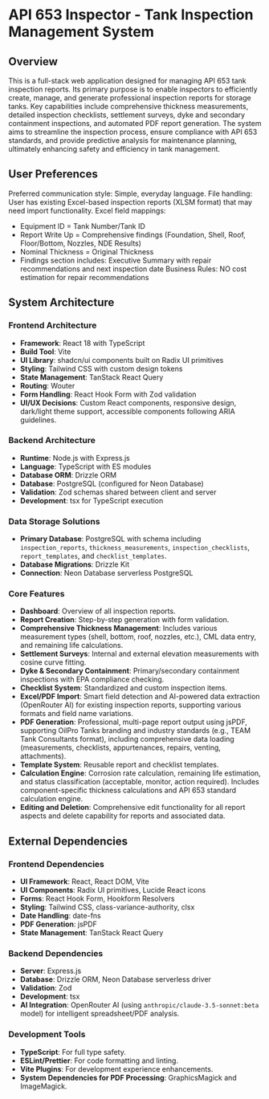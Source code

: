 # API 653 Inspector - Tank Inspection Management System

## Overview
This is a full-stack web application designed for managing API 653 tank inspection reports. Its primary purpose is to enable inspectors to efficiently create, manage, and generate professional inspection reports for storage tanks. Key capabilities include comprehensive thickness measurements, detailed inspection checklists, settlement surveys, dyke and secondary containment inspections, and automated PDF report generation. The system aims to streamline the inspection process, ensure compliance with API 653 standards, and provide predictive analysis for maintenance planning, ultimately enhancing safety and efficiency in tank management.

## User Preferences
Preferred communication style: Simple, everyday language.
File handling: User has existing Excel-based inspection reports (XLSM format) that may need import functionality.
Excel field mappings:
- Equipment ID = Tank Number/Tank ID
- Report Write Up = Comprehensive findings (Foundation, Shell, Roof, Floor/Bottom, Nozzles, NDE Results)
- Nominal Thickness = Original Thickness
- Findings section includes: Executive Summary with repair recommendations and next inspection date
Business Rules: NO cost estimation for repair recommendations

## System Architecture

### Frontend Architecture
- **Framework**: React 18 with TypeScript
- **Build Tool**: Vite
- **UI Library**: shadcn/ui components built on Radix UI primitives
- **Styling**: Tailwind CSS with custom design tokens
- **State Management**: TanStack React Query
- **Routing**: Wouter
- **Form Handling**: React Hook Form with Zod validation
- **UI/UX Decisions**: Custom React components, responsive design, dark/light theme support, accessible components following ARIA guidelines.

### Backend Architecture
- **Runtime**: Node.js with Express.js
- **Language**: TypeScript with ES modules
- **Database ORM**: Drizzle ORM
- **Database**: PostgreSQL (configured for Neon Database)
- **Validation**: Zod schemas shared between client and server
- **Development**: tsx for TypeScript execution

### Data Storage Solutions
- **Primary Database**: PostgreSQL with schema including `inspection_reports`, `thickness_measurements`, `inspection_checklists`, `report_templates`, and `checklist_templates`.
- **Database Migrations**: Drizzle Kit
- **Connection**: Neon Database serverless PostgreSQL

### Core Features
- **Dashboard**: Overview of all inspection reports.
- **Report Creation**: Step-by-step generation with form validation.
- **Comprehensive Thickness Management**: Includes various measurement types (shell, bottom, roof, nozzles, etc.), CML data entry, and remaining life calculations.
- **Settlement Surveys**: Internal and external elevation measurements with cosine curve fitting.
- **Dyke & Secondary Containment**: Primary/secondary containment inspections with EPA compliance checking.
- **Checklist System**: Standardized and custom inspection items.
- **Excel/PDF Import**: Smart field detection and AI-powered data extraction (OpenRouter AI) for existing inspection reports, supporting various formats and field name variations.
- **PDF Generation**: Professional, multi-page report output using jsPDF, supporting OilPro Tanks branding and industry standards (e.g., TEAM Tank Consultants format), including comprehensive data loading (measurements, checklists, appurtenances, repairs, venting, attachments).
- **Template System**: Reusable report and checklist templates.
- **Calculation Engine**: Corrosion rate calculation, remaining life estimation, and status classification (acceptable, monitor, action required). Includes component-specific thickness calculations and API 653 standard calculation engine.
- **Editing and Deletion**: Comprehensive edit functionality for all report aspects and delete capability for reports and associated data.

## External Dependencies

### Frontend Dependencies
- **UI Framework**: React, React DOM, Vite
- **UI Components**: Radix UI primitives, Lucide React icons
- **Forms**: React Hook Form, Hookform Resolvers
- **Styling**: Tailwind CSS, class-variance-authority, clsx
- **Date Handling**: date-fns
- **PDF Generation**: jsPDF
- **State Management**: TanStack React Query

### Backend Dependencies
- **Server**: Express.js
- **Database**: Drizzle ORM, Neon Database serverless driver
- **Validation**: Zod
- **Development**: tsx
- **AI Integration**: OpenRouter AI (using `anthropic/claude-3.5-sonnet:beta` model) for intelligent spreadsheet/PDF analysis.

### Development Tools
- **TypeScript**: For full type safety.
- **ESLint/Prettier**: For code formatting and linting.
- **Vite Plugins**: For development experience enhancements.
- **System Dependencies for PDF Processing**: GraphicsMagick and ImageMagick.